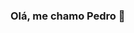 ### Olá, me chamo Pedro 👋

<!--
**SrStark666/SrStark666** is a ✨ _special_ ✨ repository because its `README.md` (this file) appears on your GitHub profile.

Here are some ideas to get you started:

- 🔭 I’m currently working on ...
- 🌱 I’m currently learning ...
- 🤔 I’m looking for help with ...
- 💬 Ask me about ...
- 📫 How to reach me: donatoordep@gmail.com
- 😄 Pronouns: His/He
- ⚡ Fun fact: ...
-->
